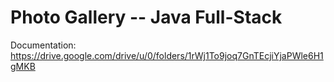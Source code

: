 # Photo Gallery -- Java Full-Stack

Documentation: https://drive.google.com/drive/u/0/folders/1rWj1To9joq7GnTEcjiYjaPWle6H1gMKB
